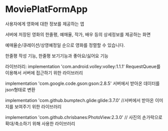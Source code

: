 # MoviePlatFormApp

사용자에게 영화에 대한 정보를 제공하는 앱

서버에 저장된 영화의 한줄평, 예매율, 작가, 배우 등의 상세정보를 제공하는 화면

예매율순/큐레이션/상영예정일 순으로 영화를 정렬할 수 있습니다.

한줄평 작성 기능, 한줄평 보기기능과 좋아요/싫어요 기능

라이브러리:
implementation 'com.android.volley:volley:1.1.1' RequestQueue를 이용해서 서버에 접근하기 위한 라이브러리

implementation 'com.google.code.gson:gson:2.8.5' 서버에서 받아온 데이터를 json형태로 변환

implementation 'com.github.bumptech.glide:glide:3.7.0' //서버에서 받아온 이미지를 보여주기 위한 라이브러리

implementation 'com.github.chrisbanes:PhotoView:2.3.0' // 사진의 손가락으로 확대/축소하기 위해 사용한 라이브러리
